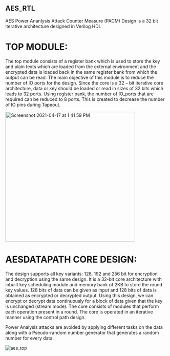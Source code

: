 ## AES_RTL


AES Power Ananlysis Attack Counter Measure (PACM) Design is a 32 bit iterative architecture designed in Verilog HDL

# **TOP MODULE:**

The top module consists of a register bank which is used to store the key and plain texts which are loaded from the external environment and the encrypted data is loaded back in the same register bank from which the output can be read. The main objective of this module is to reduce the number of IO ports for the design. Since the core is a 32 – bit iterative core architecture, data or key should be loaded or read in sizes of 32 bits which leads to 32 ports. Using register bank, the number of IO_ports that are required can be reduced to 8 ports. This is created to decrease the number of IO pins during Tapeout.

<img width="405" alt="Screenshot 2021-04-17 at 1 41 59 PM" src="https://user-images.githubusercontent.com/81558273/115106547-182bfc00-9f83-11eb-8eff-7471dfdd2a14.png">


# **AESDATAPATH CORE DESIGN:**

The design supports all key variants: 128, 192 and 256 bit for encryption and decryption using the same design. It is a 32-bit core architecture with inbuilt key scheduling module and memory bank of 2KB to store the round key values. 128 bits of data can be given as input and 128 bits of data is obtained as encrypted or decrypted output. Using this design, we can encrypt or decrypt data continuously for a block of data given that the key is unchanged (stream mode). The core consists of modules that perform each operation present in a round. The core is operated in an iterative manner using the control path design. 

Power Analysis attacks are avoided by applying different tasks on the data along with a Pseudo-random number generator that generates a random number for every data. 

![aes_top](https://user-images.githubusercontent.com/81558273/115106542-0c403a00-9f83-11eb-81dc-d9d5e92057ad.jpg)
